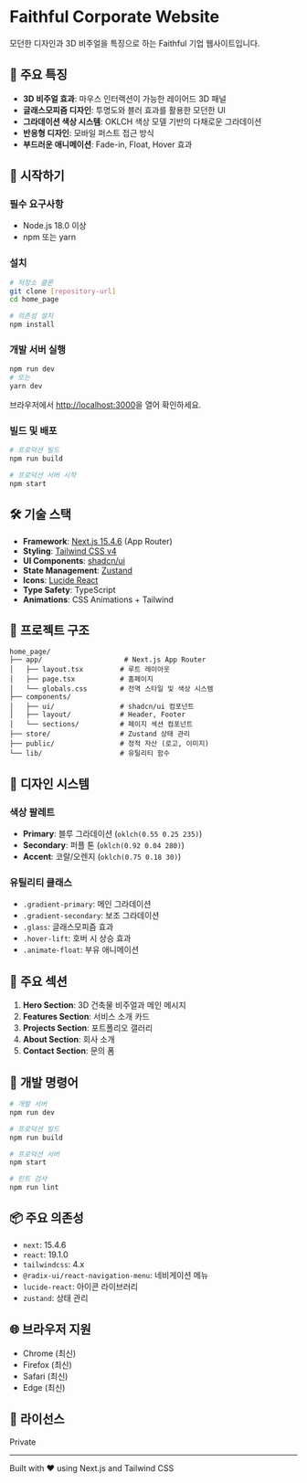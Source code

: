 # Faithful Corporate Website

모던한 디자인과 3D 비주얼을 특징으로 하는 Faithful 기업 웹사이트입니다.

## 🎨 주요 특징

- **3D 비주얼 효과**: 마우스 인터랙션이 가능한 레이어드 3D 패널
- **글래스모피즘 디자인**: 투명도와 블러 효과를 활용한 모던한 UI
- **그라데이션 색상 시스템**: OKLCH 색상 모델 기반의 다채로운 그라데이션
- **반응형 디자인**: 모바일 퍼스트 접근 방식
- **부드러운 애니메이션**: Fade-in, Float, Hover 효과

## 🚀 시작하기

### 필수 요구사항
- Node.js 18.0 이상
- npm 또는 yarn

### 설치

```bash
# 저장소 클론
git clone [repository-url]
cd home_page

# 의존성 설치
npm install
```

### 개발 서버 실행

```bash
npm run dev
# 또는
yarn dev
```

브라우저에서 [http://localhost:3000](http://localhost:3000)을 열어 확인하세요.

### 빌드 및 배포

```bash
# 프로덕션 빌드
npm run build

# 프로덕션 서버 시작
npm start
```

## 🛠 기술 스택

- **Framework**: [Next.js 15.4.6](https://nextjs.org/) (App Router)
- **Styling**: [Tailwind CSS v4](https://tailwindcss.com/)
- **UI Components**: [shadcn/ui](https://ui.shadcn.com/)
- **State Management**: [Zustand](https://github.com/pmndrs/zustand)
- **Icons**: [Lucide React](https://lucide.dev/)
- **Type Safety**: TypeScript
- **Animations**: CSS Animations + Tailwind

## 📁 프로젝트 구조

```
home_page/
├── app/                    # Next.js App Router
│   ├── layout.tsx         # 루트 레이아웃
│   ├── page.tsx           # 홈페이지
│   └── globals.css        # 전역 스타일 및 색상 시스템
├── components/
│   ├── ui/                # shadcn/ui 컴포넌트
│   ├── layout/            # Header, Footer
│   └── sections/          # 페이지 섹션 컴포넌트
├── store/                 # Zustand 상태 관리
├── public/                # 정적 자산 (로고, 이미지)
└── lib/                   # 유틸리티 함수
```

## 🎨 디자인 시스템

### 색상 팔레트
- **Primary**: 블루 그라데이션 (`oklch(0.55 0.25 235)`)
- **Secondary**: 퍼플 톤 (`oklch(0.92 0.04 280)`)
- **Accent**: 코랄/오렌지 (`oklch(0.75 0.18 30)`)

### 유틸리티 클래스
- `.gradient-primary`: 메인 그라데이션
- `.gradient-secondary`: 보조 그라데이션
- `.glass`: 글래스모피즘 효과
- `.hover-lift`: 호버 시 상승 효과
- `.animate-float`: 부유 애니메이션

## 📝 주요 섹션

1. **Hero Section**: 3D 건축물 비주얼과 메인 메시지
2. **Features Section**: 서비스 소개 카드
3. **Projects Section**: 포트폴리오 갤러리
4. **About Section**: 회사 소개
5. **Contact Section**: 문의 폼

## 🔧 개발 명령어

```bash
# 개발 서버
npm run dev

# 프로덕션 빌드
npm run build

# 프로덕션 서버
npm start

# 린트 검사
npm run lint
```

## 📦 주요 의존성

- `next`: 15.4.6
- `react`: 19.1.0
- `tailwindcss`: 4.x
- `@radix-ui/react-navigation-menu`: 네비게이션 메뉴
- `lucide-react`: 아이콘 라이브러리
- `zustand`: 상태 관리

## 🌐 브라우저 지원

- Chrome (최신)
- Firefox (최신)
- Safari (최신)
- Edge (최신)

## 📄 라이선스

Private

---

Built with ❤️ using Next.js and Tailwind CSS